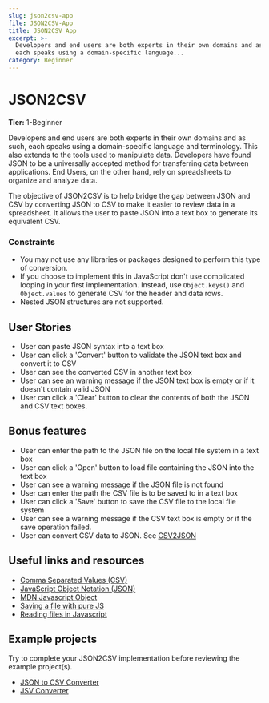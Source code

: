 ```yaml
---
slug: json2csv-app
file: JSON2CSV-App
title: JSON2CSV App
excerpt: >-
  Developers and end users are both experts in their own domains and as such,
  each speaks using a domain-specific language...
category: Beginner
---
```

# JSON2CSV

**Tier:** 1-Beginner

Developers and end users are both experts in their own domains and as such, 
each speaks using a domain-specific language and terminology. This also extends
to the tools used to manipulate data. Developers have found JSON to be a
universally accepted method for transferring data between applications. End
Users, on the other hand, rely on spreadsheets to organize and analyze data.

The objective of JSON2CSV is to help bridge the gap between JSON and CSV by
converting JSON to CSV to make it easier to review data in a spreadsheet. It
allows the user to paste JSON into a text box to generate its equivalent CSV.

### Constraints ###

- You may not use any libraries or packages designed to perform this type of
conversion.
- If you choose to implement this in JavaScript don't use complicated looping
in your first implementation. Instead, use `Object.keys()` and `Object.values`
to generate CSV for the header and data rows.
- Nested JSON structures are not supported.

## User Stories

* User can paste JSON syntax into a text box
* User can click a 'Convert' button to validate the JSON text box and convert it to CSV
* User can see the converted CSV in another text box
* User can see an warning message if the JSON text box is empty or if it doesn't contain valid JSON
* User can click a 'Clear' button to clear the contents of both the JSON and CSV text boxes.

## Bonus features

* User can enter the path to the JSON file on the local file system in a text box
* User can click a 'Open' button to load file containing the JSON into the text box
* User can see a warning message if the JSON file is not found
* User can enter the path the CSV file is to be saved to in a text box
* User can click a 'Save' button to save the CSV file to the local file system
* User can see a warning message if the CSV text box is empty or if the save operation failed.
* User can convert CSV data to JSON. See [CSV2JSON](./CSV2JSON-App.md)

## Useful links and resources

- [Comma Separated Values (CSV)](https://en.wikipedia.org/wiki/Comma-separated_values)
- [JavaScript Object Notation (JSON)](https://www.json.org/)
- [MDN Javascript Object](https://developer.mozilla.org/en-US/docs/Web/JavaScript/Reference/Global_Objects/Object)
- [Saving a file with pure JS](https://codepen.io/davidelrizzo/pen/cxsGb)
- [Reading files in Javascript](https://codepen.io/jduprey/details/xbale)

## Example projects

Try to complete your JSON2CSV implementation before reviewing the example
project(s).

- [JSON to CSV Converter](https://codepen.io/JFarrow/pen/umjGF)
- [JSV Converter](https://gpaiva00.github.io/json-csv)
